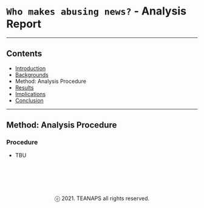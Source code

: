 # `Who makes abusing news?` - Analysis Report

---
## Contents
- [Introduction](./report-introduction.md#introduction)
- [Backgrounds](./report-backgrounds.md#backgrounds)
- Method: Analysis Procedure
- [Results](./report-results.md#results)
- [Implications](./report-implications.md#implications)
- [Conclusion](./report-conclusion.md#conclusion)

---
## Method: Analysis Procedure

### Procedure
- TBU

<br><br>
---
<center>ⓒ 2021. TEANAPS all rights reserved.</center>